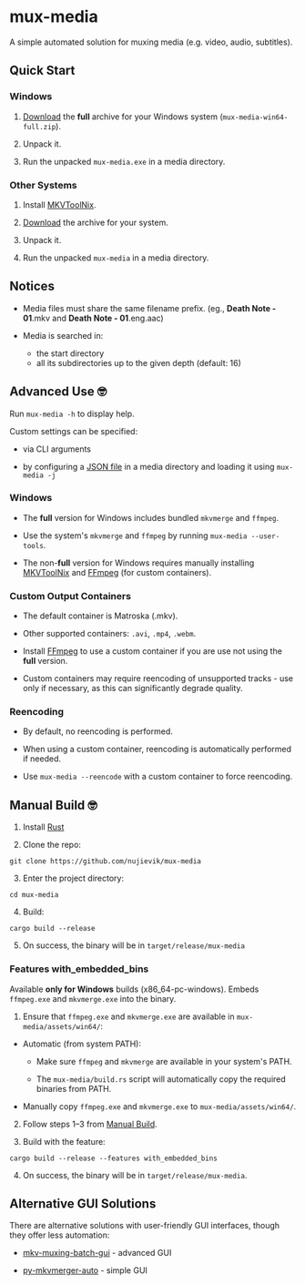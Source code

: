 # mux-media

A simple automated solution for muxing media (e.g. video, audio,
subtitles).


## Quick Start

### Windows

1. [Download](https://github.com/nujievik/mux-media/releases) the
**full** archive for your Windows system
(`mux-media-win64-full.zip`).

2. Unpack it.

3. Run the unpacked `mux-media.exe` in a media directory.

### Other Systems

1. Install [MKVToolNix](https://mkvtoolnix.download/).

2. [Download](https://github.com/nujievik/mux-media/releases) the
archive for your system.

3. Unpack it.

4. Run the unpacked `mux-media` in a media directory.


## Notices

- Media files must share the same filename prefix.
(eg., **Death Note - 01**.mkv and **Death Note - 01**.eng.aac)

- Media is searched in:
  - the start directory
  - all its subdirectories up to the given depth (default: 16)
  

## Advanced Use 🤓

Run `mux-media -h` to display help.

Custom settings can be specified:

- via CLI arguments

- by configuring a [JSON file](
https://github.com/nujievik/mux-media/blob/main/mux-media.json) in a
media directory and loading it using `mux-media -j`

### Windows

- The **full** version for Windows includes bundled `mkvmerge` and
`ffmpeg`.

- Use the system's `mkvmerge` and `ffmpeg` by running
`mux-media --user-tools`.

- The non-**full** version for Windows requires manually installing
[MKVToolNix](https://mkvtoolnix.download/) and [FFmpeg](
https://ffmpeg.org/) (for custom containers).

### Custom Output Containers

- The default container is Matroska (.mkv).

- Other supported containers: `.avi`, `.mp4`, `.webm`.

- Install [FFmpeg](https://ffmpeg.org/) to use a custom container if
you are use not using the **full** version.

- Custom containers may require reencoding of unsupported tracks - use
only if necessary, as this can significantly degrade quality.

### Reencoding

- By default, no reencoding is performed.

- When using a custom container, reencoding is automatically performed
if needed.

- Use `mux-media --reencode` with a custom container to force
reencoding.


## Manual Build 🤓

1. Install [Rust](https://www.rust-lang.org/tools/install)

2. Clone the repo:
```
git clone https://github.com/nujievik/mux-media
```

3. Enter the project directory:
```
cd mux-media
```

4. Build:
```
cargo build --release
```

5. On success, the binary will be in `target/release/mux-media`


### Features with_embedded_bins

Available **only for Windows** builds (x86_64-pc-windows). Embeds
`ffmpeg.exe` and `mkvmerge.exe` into the binary.

1. Ensure that `ffmpeg.exe` and `mkvmerge.exe` are available in
`mux-media/assets/win64/`:

  - Automatic (from system PATH):

    - Make sure `ffmpeg` and `mkvmerge` are available in your system's
      PATH.

    - The `mux-media/build.rs` script will automatically copy the
      required binaries from PATH.

  - Manually copy `ffmpeg.exe` and `mkvmerge.exe` to
    `mux-media/assets/win64/`.

2. Follow steps 1–3 from [Manual Build](#manual-build-).

3. Build with the feature:
```
cargo build --release --features with_embedded_bins
```

4. On success, the binary will be in `target/release/mux-media`.


## Alternative GUI Solutions

There are alternative solutions with user-friendly GUI interfaces,
though they offer less automation:

- [mkv-muxing-batch-gui](
https://github.com/yaser01/mkv-muxing-batch-gui) - advanced GUI

- [py-mkvmerger-auto](https://github.com/LedyBacer/py-mkvmergre-auto) -
simple GUI
